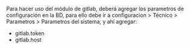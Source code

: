 Para hacer uso del módulo de gitlab, deberá agregar los parametros de configuración en la BD, para ello debe ir a configuracion > Técnico > Parametros > Parametros del sistema, y ahí agregar:

- gitlab.token
- gitlab.host